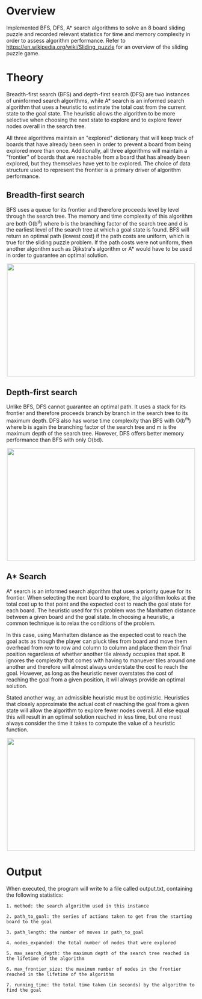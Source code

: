 # Overview #
Implemented BFS, DFS, A* search algorithms to solve an 8 board sliding puzzle and recorded relevant statistics for time and memory complexity in order to assess algorithm performance. Refer to https://en.wikipedia.org/wiki/Sliding_puzzle for an overview of the sliding puzzle game.

# Theory #
Breadth-first search (BFS) and depth-first search (DFS) are two instances of uninformed search algorithms, while A* search is an informed search algorithm that uses a heuristic to estimate the total cost from the current state to the goal state. The heuristic allows the algorithm to be more selective when choosing the next state to explore and to explore fewer nodes overall in the search tree.

All three algorithms maintain an "explored" dictionary that will keep track of boards that have already been seen in order to prevent a board from being explored more than once. Additionally, all three algorithms will maintain a "frontier" of boards that are reachable from a board that has already been explored, but they themselves have yet to be explored. The choice of data structure used to represent the frontier is a primary driver of algorithm performance. 

## Breadth-first search ##
BFS uses a queue for its frontier and therefore proceeds level by level through the search tree. The memory and time complexity of this algorithm are both O(b<sup>d</sup>) where b is the branching factor of the search tree and d is the earliest level of the search tree at which a goal state is found. BFS will return an optimal path (lowest cost) if the path costs are uniform, which is true for the sliding puzzle problem. If the path costs were not uniform, then another algorithm such as Djikstra's algorithm or A* would have to be used in order to guarantee an optimal solution.

<p align="center">
  <img width="500" height="300" src="https://s3.amazonaws.com/sliding-puzzle/bfs_visual.png">
</p>

## Depth-first search ##
Unlike BFS, DFS cannot guarantee an optimal path. It uses a stack for its frontier and therefore proceeds branch by branch in the search tree to its maximum depth. DFS also has worse time complexity than BFS with O(b<sup>m</sup>) where b is again the branching factor of the search tree and m is the maximum depth of the search tree. However, DFS offers better memory performance than BFS with only O(bd). 

<p align="center">
  <img width="500" height="300" src="https://s3.amazonaws.com/sliding-puzzle/dfs_visual.png">
</p>

## A* Search ##
A* search is an informed search algorithm that uses a priority queue for its frontier. When selecting the next board to explore, the algorithm looks at the total cost up to that point and the expected cost to reach the goal state for each board. The heuristic used for this problem was the Manhatten distance between a given board and the goal state. In choosing a heuristic, a common technique is to relax the conditions of the problem. 

In this case, using Manhatten distance as the expected cost to reach the goal acts as though the player can pluck tiles from board and move them overhead from row to row and column to column and place them their final position regardless of whether another tile already occupies that spot. It ignores the complexity that comes with having to manuever tiles around one another and therefore will almost always understate the cost to reach the goal. However, as long as the heuristic never overstates the cost of reaching the goal from a given position, it will always provide an optimal solution. 

Stated another way, an admissible heuristic must be optimistic. Heuristics that closely approximate the actual cost of reaching the goal from a given state will allow the algorithm to explore fewer nodes overall. All else equal this will result in an optimal solution reached in less time, but one must always consider the time it takes to compute the value of a heuristic function.

<p align="center">
  <img width="500" height="300" src="https://s3.amazonaws.com/sliding-puzzle/astar_visual.png">
</p>

# Output
When executed, the program will write to a file called output.txt, containing the following statistics:

	1. method: the search algorithm used in this instance
	
	2. path_to_goal: the series of actions taken to get from the starting board to the goal
	
	3. path_length: the number of moves in path_to_goal
	
	4. nodes_expanded: the total number of nodes that were explored
	
	5. max_search_depth: the maximum depth of the search tree reached in the lifetime of the algorithm
	
	6. max_frontier_size: the maximum number of nodes in the frontier reached in the lifetime of the algorithm
	
	7. running_time: the total time taken (in seconds) by the algorithm to find the goal 
	
